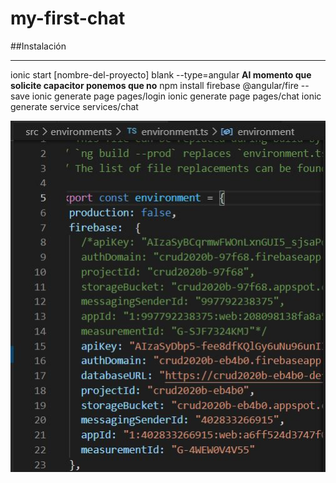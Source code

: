 # my-first-chat
##Instalación
***
ionic start [nombre-del-proyecto] blank --type=angular
**Al momento que solicite capacitor ponemos que no**
npm install firebase @angular/fire --save
ionic generate page pages/login
ionic generate page pages/chat
ionic generate service services/chat


![Image text](https://raw.githubusercontent.com/EstebanRios99/my-first-chat/master/capturas/1.JPG)


